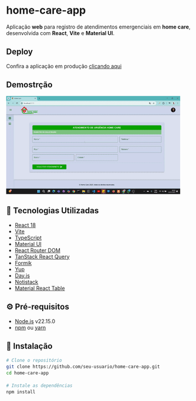 # home-care-app

Aplicação **web** para registro de atendimentos emergenciais em **home care**, desenvolvida com **React**, **Vite** e **Material UI**.

## Deploy
Confira a aplicação em produção [clicando aqui](https://home-care-app-black.vercel.app/)

## Demostrção
<img width="470" heigth="300" src="src/assets/to-readme/home-care.gif"><br/>

## 🧰 Tecnologias Utilizadas

- [React 18](https://reactjs.org/)
- [Vite](https://vitejs.dev/)
- [TypeScript](https://www.typescriptlang.org/)
- [Material UI](https://mui.com/)
- [React Router DOM](https://reactrouter.com/)
- [TanStack React Query](https://tanstack.com/query/latest)
- [Formik](https://formik.org/)
- [Yup](https://github.com/jquense/yup)
- [Day.js](https://day.js.org/)
- [Notistack](https://iamhosseindhv.com/notistack)
- [Material React Table](https://www.material-react-table.com/)

## ⚙️ Pré-requisitos

- [Node.js](https://nodejs.org/en/) v22.15.0
- [npm](https://www.npmjs.com/) ou [yarn](https://yarnpkg.com/)

## 🚀 Instalação

```bash
# Clone o repositório
git clone https://github.com/seu-usuario/home-care-app.git
cd home-care-app

# Instale as dependências
npm install
